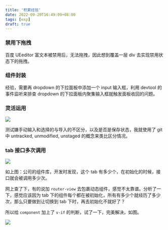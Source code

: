 ```yaml
---
title: '积累经验'
date: 2022-09-20T16:49:09+08:00
tags: [exp]
draft: true
---
```


### 禁用下拖拽

百度 UEeditor 富文本被禁用后，无法拖拽，因此想到覆盖一层 div 去实现禁用状态下的拖拽。

### 组件封装
    
经验，需要再 dropdown 的下拉面板中添加一个 input 输入框，利用 devtool 的事件监听来排查 dropdown 的下拉面板内聚集输入框就触发面板收回的问题。

### 灵活运用

![](https://cdn.jsdelivr.net/gh/yokiizx/picgo@main/img/issue_import.png)

测试嫌手动输入和选择的与导入的不区分，以及是否是保存状态，我就使用了 git 中 untracked, unmodified, unstaged 的概念来类比区分情况。

### tab 接口多次调用

![](https://cdn.jsdelivr.net/gh/yokiizx/picgo@main/img/20221009143455.png)

如上图：公司的组件库，开发时发现，这个 tab 有多少个，在初始化的时候，接口就会被调用多少次。

网上查了下，有的说加 `router-view` 去包裹动态组件，感觉不太靠谱。分析了一下，感觉应该因为 tab 下的组件每个都在被初始化，所有有多少个就经历了多少次，那么只要做到让切换到 tab 下时，再去初始化不就好了？

所以给 `component` 加上了 `v-if` 的判断，试了一下，完美解决，如图。

![](https://cdn.jsdelivr.net/gh/yokiizx/picgo@main/img/20221009144306.png)
